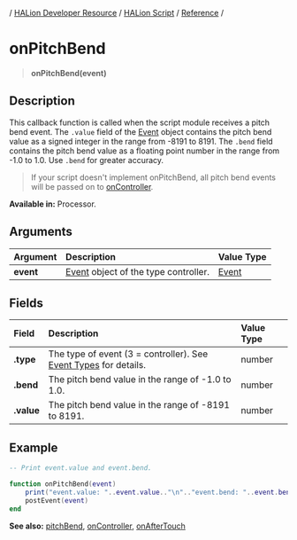/ [HALion Developer Resource](../../HALion-Developer-Resource.md) / [HALion Script](./HALion-Script.md) / [Reference](./Reference.md) /

# onPitchBend

>**onPitchBend(event)**

## Description

This callback function is called when the script module receives a pitch bend event. The ``.value`` field of the [Event](./Event.md) object contains the pitch bend value as a signed integer in the range from -8191 to 8191. The ``.bend`` field contains the pitch bend value as a floating point number in the range from -1.0 to 1.0. Use ``.bend`` for greater accuracy.

>If your script doesn't implement onPitchBend, all pitch bend events will be passed on to [onController](./onController.md).

**Available in:** Processor.

## Arguments

|Argument|Description|Value Type|
|:-|:-|:-|
|**event**|[Event](./Event.md) object of the type controller.|[Event](./Event.md)|

## Fields

|Field|Description|Value Type|
|:-|:-|:-|
|**.type**|The type of event (3 = controller). See [Event Types](./Event-Types.md) for details.|number|
|**.bend**|The pitch bend value in the range of -1.0 to 1.0.|number|
|**.value**|The pitch bend value in the range of -8191 to 8191.|number|

## Example

```lua
-- Print event.value and event.bend.

function onPitchBend(event)
    print("event.value: "..event.value.."\n".."event.bend: "..event.bend)
    postEvent(event)
end
```

**See also:** [pitchBend](./pitchBend.md), [onController](./onController.md), [onAfterTouch](./onAfterTouch.md)